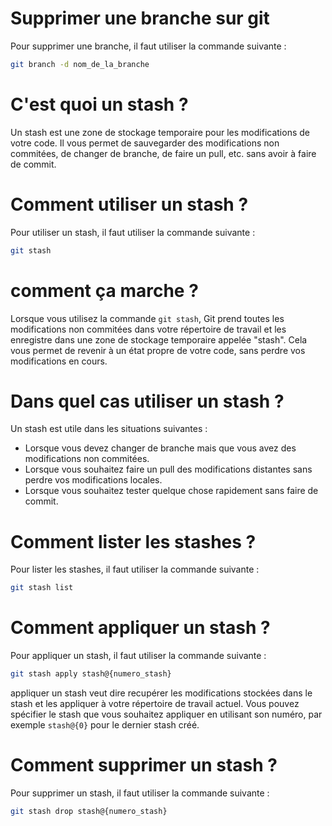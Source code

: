 # Supprimer une branche sur git

Pour supprimer une branche, il faut utiliser la commande suivante :

```bash
git branch -d nom_de_la_branche
```

# C'est quoi un stash ?

Un stash est une zone de stockage temporaire pour les modifications de votre code. Il vous permet de sauvegarder des modifications non commitées, de changer de branche, de faire un pull, etc. sans avoir à faire de commit.

# Comment utiliser un stash ?

Pour utiliser un stash, il faut utiliser la commande suivante :

```bash
git stash
```
# comment ça marche ?

Lorsque vous utilisez la commande `git stash`, Git prend toutes les modifications non commitées dans votre répertoire de travail et les enregistre dans une zone de stockage temporaire appelée "stash". Cela vous permet de revenir à un état propre de votre code, sans perdre vos modifications en cours.
# Dans quel cas utiliser un stash ?
Un stash est utile dans les situations suivantes :

- Lorsque vous devez changer de branche mais que vous avez des modifications non commitées.
- Lorsque vous souhaitez faire un pull des modifications distantes sans perdre vos modifications locales.
- Lorsque vous souhaitez tester quelque chose rapidement sans faire de commit.

# Comment lister les stashes ?

Pour lister les stashes, il faut utiliser la commande suivante :


```bash
git stash list
```

# Comment appliquer un stash ?

Pour appliquer un stash, il faut utiliser la commande suivante :

```bash
git stash apply stash@{numero_stash}
```
appliquer un stash veut dire recupérer les modifications stockées dans le stash et les appliquer à votre répertoire de travail actuel. Vous pouvez spécifier le stash que vous souhaitez appliquer en utilisant son numéro, par exemple `stash@{0}` pour le dernier stash créé.

# Comment supprimer un stash ?

Pour supprimer un stash, il faut utiliser la commande suivante :

```bash
git stash drop stash@{numero_stash}
```


